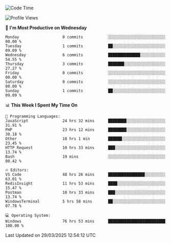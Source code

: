 <!--START_SECTION:waka-->
![Code Time](http://img.shields.io/badge/Code%20Time-4%2C487%20hrs%2048%20mins-blue)

![Profile Views](http://img.shields.io/badge/Profile%20Views-0-blue)

📅 **I'm Most Productive on Wednesday** 

```text
Monday                   0 commits           ░░░░░░░░░░░░░░░░░░░░░░░░░   00.00 % 
Tuesday                  1 commits           ██░░░░░░░░░░░░░░░░░░░░░░░   09.09 % 
Wednesday                6 commits           ██████████████░░░░░░░░░░░   54.55 % 
Thursday                 3 commits           ███████░░░░░░░░░░░░░░░░░░   27.27 % 
Friday                   0 commits           ░░░░░░░░░░░░░░░░░░░░░░░░░   00.00 % 
Saturday                 0 commits           ░░░░░░░░░░░░░░░░░░░░░░░░░   00.00 % 
Sunday                   1 commits           ██░░░░░░░░░░░░░░░░░░░░░░░   09.09 % 
```


📊 **This Week I Spent My Time On** 

```text
💬 Programming Languages: 
JavaScript               24 hrs 32 mins      ████████░░░░░░░░░░░░░░░░░   31.91 % 
PHP                      23 hrs 12 mins      ████████░░░░░░░░░░░░░░░░░   30.18 % 
Other                    18 hrs 1 min        ██████░░░░░░░░░░░░░░░░░░░   23.45 % 
HTTP Request             10 hrs 33 mins      ███░░░░░░░░░░░░░░░░░░░░░░   13.74 % 
Bash                     19 mins             ░░░░░░░░░░░░░░░░░░░░░░░░░   00.42 % 

🔥 Editors: 
VS Code                  48 hrs 26 mins      ████████████████░░░░░░░░░   63.01 % 
RedisInsight             11 hrs 53 mins      ████░░░░░░░░░░░░░░░░░░░░░   15.47 % 
Postman                  10 hrs 33 mins      ███░░░░░░░░░░░░░░░░░░░░░░   13.74 % 
WindowsTerminal          5 hrs 58 mins       ██░░░░░░░░░░░░░░░░░░░░░░░   07.78 % 

💻 Operating System: 
Windows                  76 hrs 53 mins      █████████████████████████   100.00 % 
```


 Last Updated on 29/03/2025 12:54:12 UTC
<!--END_SECTION:waka-->
